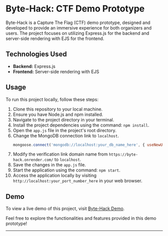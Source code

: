 # Byte-Hack: CTF Demo Prototype

Byte-Hack is a Capture The Flag (CTF) demo prototype, designed and developed to provide an immersive experience for both organizers and users. The project focuses on utilizing Express.js for the backend and server-side rendering with EJS for the frontend.

## Technologies Used

- **Backend:** Express.js
- **Frontend:** Server-side rendering with EJS

## Usage

To run this project locally, follow these steps:

1. Clone this repository to your local machine.
2. Ensure you have Node.js and npm installed.
3. Navigate to the project directory in your terminal.
4. Install the project dependencies using the command: `npm install`.
5. Open the `app.js` file in the project's root directory.
6. Change the MongoDB connection link to `localhost`.
   ```javascript
   mongoose.connect('mongodb://localhost:your_db_name_here', { useNewUrlParser: true, useUnifiedTopology: true });
   ```
7. Modify the verification link domain name from `https://byte-hack.onrender.com/` to `localhost`.
8. Save the changes in the `app.js` file.
9. Start the application using the command: `npm start`.
10. Access the application locally by visiting `http://localhost:your_port_number_here` in your web browser.

## Demo

To view a live demo of this project, visit [Byte-Hack Demo](https://byte-hack.onrender.com/).

Feel free to explore the functionalities and features provided in this demo prototype!

---
